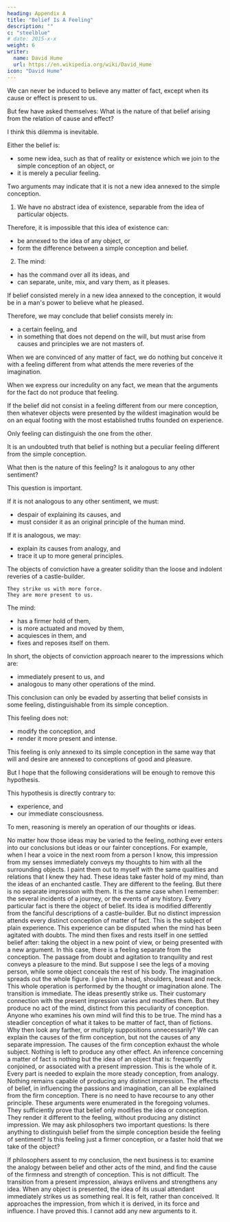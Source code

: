 ```yaml
---
heading: Appendix A
title: "Belief Is A Feeling"
description: ""
c: "steelblue"
# date: 2015-x-x
weight: 6
writer:
  name: David Hume
  url: https://en.wikipedia.org/wiki/David_Hume
icon: "David Hume"
---
```





We can never be induced to believe any matter of fact, except when its cause or effect is present to us.

But few have asked themselves: What is the nature of that belief arising from the relation of cause and effect?

I think this dilemma is inevitable.

Either the belief is:
- some new idea, such as that of reality or existence which we join to the simple conception of an object, or
- it is merely a peculiar feeling.

Two arguments may indicate that it is not a new idea annexed to the simple conception.

1. We have no abstract idea of existence, separable from the idea of particular objects.

Therefore, it is impossible that this idea of existence can:
- be annexed to the idea of any object, or
- form the difference between a simple conception and belief.

2. The mind:
- has the command over all its ideas, and
- can separate, unite, mix, and vary them, as it pleases.

If belief consisted merely in a new idea annexed to the conception, it would be in a man's power to believe what he pleased.

Therefore, we may conclude that belief consists merely in:
- a certain feeling, and
- in something that does not depend on the will, but must arise from causes and principles we are not masters of.

When we are convinced of any matter of fact, we do nothing but conceive it with a feeling different from what attends the mere reveries of the imagination.
    
When we express our incredulity on any fact, we mean that the arguments for the fact do not produce that feeling.

If the belief did not consist in a feeling different from our mere conception, then whatever objects were presented by the wildest imagination would be on an equal footing with the most established truths founded on experience.

Only feeling can distinguish the one from the other.

It is an undoubted truth that belief is nothing but a peculiar feeling different from the simple conception.

What then is the nature of this feeling? Is it analogous to any other sentiment?

This question is important.

If it is not analogous to any other sentiment, we must:
- despair of explaining its causes, and
- must consider it as an original principle of the human mind.

If it is analogous, we may:
- explain its causes from analogy, and
- trace it up to more general principles.

The objects of conviction have a greater solidity than the loose and indolent reveries of a castle-builder.

    They strike us with more force.
    They are more present to us.

The mind:
- has a firmer hold of them,
- is more actuated and moved by them,
- acquiesces in them, and
- fixes and reposes itself on them.

In short, the objects of conviction approach nearer to the impressions which are:
- immediately present to us, and
- analogous to many other operations of the mind.

This conclusion can only be evaded by asserting that belief consists in some feeling, distinguishable from its simple conception.

This feeling does not:
- modify the conception, and
- render it more present and intense.

This feeling is only annexed to its simple conception in the same way that will and desire are annexed to conceptions of good and pleasure.

But I hope that the following considerations will be enough to remove this hypothesis.

This hypothesis is directly contrary to:
- experience, and
- our immediate consciousness.

To men, reasoning is merely an operation of our thoughts or ideas.

No matter how those ideas may be varied to the feeling, nothing ever enters into our conclusions but ideas or our fainter conceptions.
        For example, when I hear a voice in the next room from a person I know, this impression from my senses immediately conveys my thoughts to him with all the surrounding objects.
            I paint them out to myself with the same qualities and relations that I knew they had.
            These ideas take faster hold of my mind, than the ideas of an enchanted castle.
            They are different to the feeling.
            But there is no separate impression with them.
        It is the same case when I remember:
            the several incidents of a journey, or
            the events of any history.
                Every particular fact is there the object of belief.
                Its idea is modified differently from the fanciful descriptions of a castle-builder.
            But no distinct impression attends every distinct conception of matter of fact.
        This is the subject of plain experience.
        This experience can be disputed when the mind has been agitated with doubts.
            The mind then fixes and rests itself in one settled belief after:
                taking the object in a new point of view, or
                being presented with a new argument.
            In this case, there is a feeling separate from the conception.
            The passage from doubt and agitation to tranquility and rest conveys a pleasure to the mind.
        But suppose I see the legs of a moving person, while some object conceals the rest of his body.
            The imagination spreads out the whole figure.
            I give him a head, shoulders, breast and neck.
        This whole operation is performed by the thought or imagination alone.
        The transition is immediate.
        The ideas presently strike us.
        Their customary connection with the present impression varies and modifies them.
            But they produce no act of the mind, distinct from this peculiarity of conception.
    Anyone who examines his own mind will find this to be true.
    The mind has a steadier conception of what it takes to be matter of fact, than of fictions.
        Why then look any farther, or multiply suppositions unnecessarily?
    We can explain the causes of the firm conception, but not the causes of any separate impression.
        The causes of the firm conception exhaust the whole subject.
        Nothing is left to produce any other effect.
        An inference concerning a matter of fact is nothing but the idea of an object that is:
            frequently conjoined, or
            associated with a present impression.
        This is the whole of it.
            Every part is needed to explain the more steady conception, from analogy.
            Nothing remains capable of producing any distinct impression.
    The effects of belief, in influencing the passions and imagination, can all be explained from the firm conception.
        There is no need to have recourse to any other principle.
        These arguments were enumerated in the foregoing volumes.
            They sufficiently prove that belief only modifies the idea or conception.
            They render it different to the feeling, without producing any distinct impression.
        We may ask philosophers two important questions:
            Is there anything to distinguish belief from the simple conception beside the feeling of sentiment?
            Is this feeling just a firmer conception, or a faster hold that we take of the object?

If philosophers assent to my conclusion, the next business is to:
    examine the analogy between belief and other acts of the mind, and
    find the cause of the firmness and strength of conception.
This is not difficult.
    The transition from a present impression, always enlivens and strengthens any idea.
When any object is presented, the idea of its usual attendant immediately strikes us as something real.
    It is felt, rather than conceived.
    It approaches the impression, from which it is derived, in its force and influence.
    I have proved this.
    I cannot add any new arguments to it.

